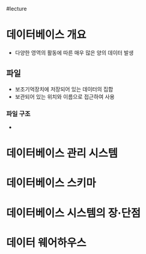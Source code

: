 #lecture 

# 데이터베이스 개요
- 다양한 영역의 활동에 따른 매우 많은 양의 데이터 발생

## 파일
- 보조기억장치에 저장되어 있는 데이터의 집합
- 보관되어 있는 위치와 이름으로 접근하여 사용

### 파일 구조
- 


# 데이터베이스 관리 시스템

# 데이터베이스 스키마

# 데이터베이스 시스템의 장·단점

# 데이터 웨어하우스